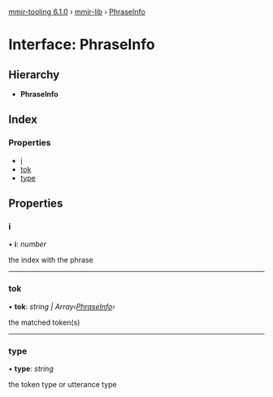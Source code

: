 [mmir-tooling 6.1.0](../README.md) › [mmir-lib](../modules/mmir_lib.md) › [PhraseInfo](mmir_lib.phraseinfo.md)

# Interface: PhraseInfo

## Hierarchy

* **PhraseInfo**

## Index

### Properties

* [i](mmir_lib.phraseinfo.md#i)
* [tok](mmir_lib.phraseinfo.md#tok)
* [type](mmir_lib.phraseinfo.md#type)

## Properties

###  i

• **i**: *number*

the index with the phrase

___

###  tok

• **tok**: *string | Array‹[PhraseInfo](mmir_lib.phraseinfo.md)›*

the matched token(s)

___

###  type

• **type**: *string*

the token type or utterance type
